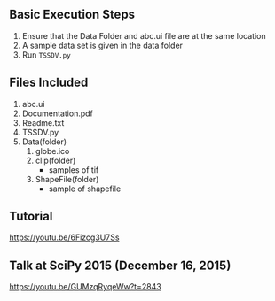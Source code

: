 ## Basic Execution Steps

1. Ensure that the Data Folder and abc.ui file are at the same location 
2. A sample data set is given in the data folder 
3. Run ```TSSDV.py ```

## Files Included

1. abc.ui
2. Documentation.pdf
3. Readme.txt
4. TSSDV.py
5. Data(folder)
	1. globe.ico
	2. clip(folder)
		* samples of tif
	3. ShapeFile(folder)
		* sample of shapefile

## Tutorial
https://youtu.be/6Fizcg3U7Ss

## Talk at SciPy 2015 (December 16, 2015)
https://youtu.be/GUMzqRyqeWw?t=2843
